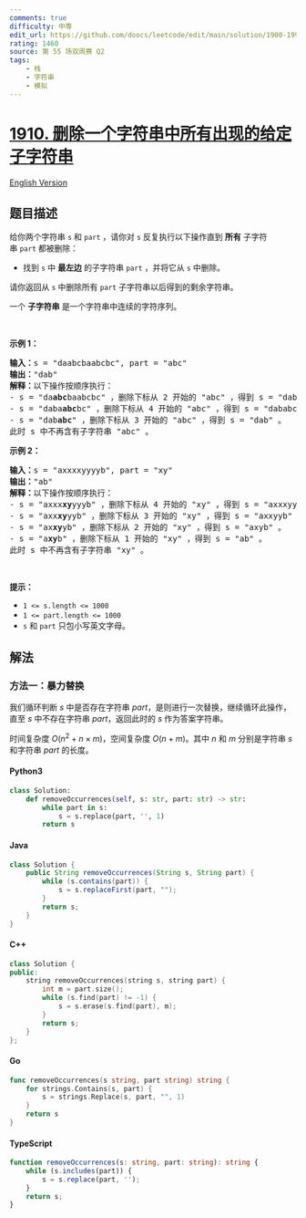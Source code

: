 ```yaml
---
comments: true
difficulty: 中等
edit_url: https://github.com/doocs/leetcode/edit/main/solution/1900-1999/1910.Remove%20All%20Occurrences%20of%20a%20Substring/README.md
rating: 1460
source: 第 55 场双周赛 Q2
tags:
    - 栈
    - 字符串
    - 模拟
---
```


<!-- problem:start -->

# [1910. 删除一个字符串中所有出现的给定子字符串](https://leetcode.cn/problems/remove-all-occurrences-of-a-substring)

[English Version](/solution/1900-1999/1910.Remove%20All%20Occurrences%20of%20a%20Substring/README_EN.md)

## 题目描述

<!-- description:start -->

<p>给你两个字符串 <code>s</code> 和 <code>part</code> ，请你对 <code>s</code> 反复执行以下操作直到 <b>所有</b> 子字符串 <code>part</code> 都被删除：</p>

<ul>
	<li>找到 <code>s</code> 中 <strong>最左边</strong> 的子字符串 <code>part</code> ，并将它从 <code>s</code> 中删除。</li>
</ul>

<p>请你返回从 <code>s</code> 中删除所有 <code>part</code> 子字符串以后得到的剩余字符串。</p>

<p>一个 <strong>子字符串</strong> 是一个字符串中连续的字符序列。</p>

<p> </p>

<p><strong>示例 1：</strong></p>

<pre><b>输入：</b>s = "daabcbaabcbc", part = "abc"
<b>输出：</b>"dab"
<b>解释：</b>以下操作按顺序执行：
- s = "da<strong>abc</strong>baabcbc" ，删除下标从 2 开始的 "abc" ，得到 s = "dabaabcbc" 。
- s = "daba<strong>abc</strong>bc" ，删除下标从 4 开始的 "abc" ，得到 s = "dababc" 。
- s = "dab<strong>abc</strong>" ，删除下标从 3 开始的 "abc" ，得到 s = "dab" 。
此时 s 中不再含有子字符串 "abc" 。
</pre>

<p><strong>示例 2：</strong></p>

<pre><b>输入：</b>s = "axxxxyyyyb", part = "xy"
<b>输出：</b>"ab"
<b>解释：</b>以下操作按顺序执行：
- s = "axxx<strong>xy</strong>yyyb" ，删除下标从 4 开始的 "xy" ，得到 s = "axxxyyyb" 。
- s = "axx<strong>xy</strong>yyb" ，删除下标从 3 开始的 "xy" ，得到 s = "axxyyb" 。
- s = "ax<strong>xy</strong>yb" ，删除下标从 2 开始的 "xy" ，得到 s = "axyb" 。
- s = "a<strong>xy</strong>b" ，删除下标从 1 开始的 "xy" ，得到 s = "ab" 。
此时 s 中不再含有子字符串 "xy" 。
</pre>

<p> </p>

<p><strong>提示：</strong></p>

<ul>
	<li><code>1 &lt;= s.length &lt;= 1000</code></li>
	<li><code>1 &lt;= part.length &lt;= 1000</code></li>
	<li><code>s</code>​​​​​​ 和 <code>part</code> 只包小写英文字母。</li>
</ul>

<!-- description:end -->

## 解法

<!-- solution:start -->

### 方法一：暴力替换

我们循环判断 $s$ 中是否存在字符串 $part$，是则进行一次替换，继续循环此操作，直至 $s$ 中不存在字符串 $part$，返回此时的 $s$ 作为答案字符串。

时间复杂度 $O(n^2 + n \times m)$，空间复杂度 $O(n + m)$。其中 $n$ 和 $m$ 分别是字符串 $s$ 和字符串 $part$ 的长度。

<!-- tabs:start -->

#### Python3

```python
class Solution:
    def removeOccurrences(self, s: str, part: str) -> str:
        while part in s:
            s = s.replace(part, '', 1)
        return s
```

#### Java

```java
class Solution {
    public String removeOccurrences(String s, String part) {
        while (s.contains(part)) {
            s = s.replaceFirst(part, "");
        }
        return s;
    }
}
```

#### C++

```cpp
class Solution {
public:
    string removeOccurrences(string s, string part) {
        int m = part.size();
        while (s.find(part) != -1) {
            s = s.erase(s.find(part), m);
        }
        return s;
    }
};
```

#### Go

```go
func removeOccurrences(s string, part string) string {
	for strings.Contains(s, part) {
		s = strings.Replace(s, part, "", 1)
	}
	return s
}
```

#### TypeScript

```ts
function removeOccurrences(s: string, part: string): string {
    while (s.includes(part)) {
        s = s.replace(part, '');
    }
    return s;
}
```

<!-- tabs:end -->

<!-- solution:end -->

<!-- problem:end -->
